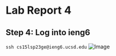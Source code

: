 # Lab Report 4

## Step 4: Log into ieng6
```ssh cs15lsp23ge@ieng6.ucsd.edu```
![Image](https://github.com/gauthk6/cse15l-lab-reports/assets/58676663/562336ef-8768-4caa-80e2-04bbff87e974)
